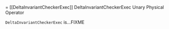 = [[DeltaInvariantCheckerExec]] DeltaInvariantCheckerExec Unary Physical Operator

`DeltaInvariantCheckerExec` is...FIXME
